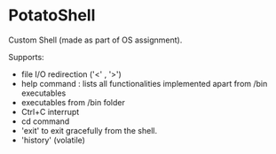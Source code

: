 # PotatoShell
Custom Shell (made as part of OS assignment). 

Supports:
- file I/O redirection ('<' , '>')
- help command : lists all functionalities implemented apart from /bin executables
- executables from /bin folder
- Ctrl+C interrupt
- cd command
- 'exit' to exit gracefully from the shell.
- 'history' (volatile)
